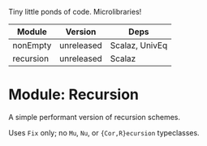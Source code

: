 Tiny little ponds of code.
Microlibraries!

| Module | Version | Deps |
|--------|---------|------|
| nonEmpty | unreleased | Scalaz, UnivEq |
| recursion | unreleased | Scalaz |

# Module: Recursion

A simple performant version of recursion schemes.

Uses `Fix` only; no `Mu`, `Nu`, or `{Cor,R}ecursion` typeclasses.
